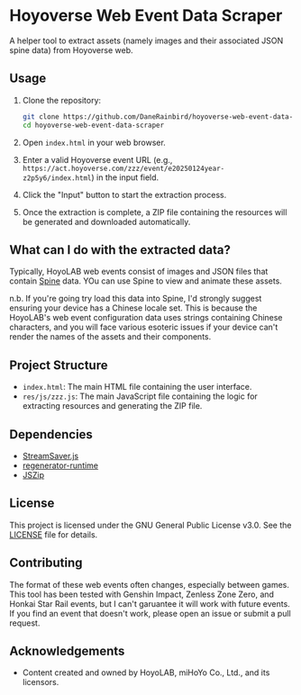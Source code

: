 # Hoyoverse Web Event Data Scraper

A helper tool to extract assets (namely images and their associated JSON spine data) from Hoyoverse web.

## Usage

1. Clone the repository:
    ```sh
    git clone https://github.com/DaneRainbird/hoyoverse-web-event-data-scraper.git
    cd hoyoverse-web-event-data-scraper
    ```

2. Open `index.html` in your web browser.

3. Enter a valid Hoyoverse event URL (e.g., `https://act.hoyoverse.com/zzz/event/e20250124year-z2p5y6/index.html`) in the input field.

4. Click the "Input" button to start the extraction process.

5. Once the extraction is complete, a ZIP file containing the resources will be generated and downloaded automatically.

## What can I do with the extracted data?

Typically, HoyoLAB web events consist of images and JSON files that contain [Spine](http://esotericsoftware.com/) data. YOu can use Spine to view and animate these assets. 

n.b. If you're going try load this data into Spine, I'd strongly suggest ensuring your device has a Chinese locale set. This is because the HoyoLAB's web event configuration data uses strings containing Chinese characters, and you will face various esoteric issues if your device can't render the names of the assets and their components.

## Project Structure

- `index.html`: The main HTML file containing the user interface.
- `res/js/zzz.js`: The main JavaScript file containing the logic for extracting resources and generating the ZIP file.

## Dependencies

- [StreamSaver.js](https://jimmywarting.github.io/StreamSaver.js/StreamSaver.js)
- [regenerator-runtime](https://cdn.jsdelivr.net/npm/regenerator-runtime@0.13.9/runtime.min.js)
- [JSZip](https://stuk.github.io/jszip/dist/jszip.min.js)

## License

This project is licensed under the GNU General Public License v3.0. See the [LICENSE](LICENSE) file for details.

## Contributing

The format of these web events often changes, especially between games. This tool has been tested with Genshin Impact, Zenless Zone Zero, and Honkai Star Rail events, but I can't garuantee it will work with future events. If you find an event that doesn't work, please open an issue or submit a pull request.

## Acknowledgements

- Content created and owned by HoyoLAB, miHoYo Co., Ltd., and its licensors.